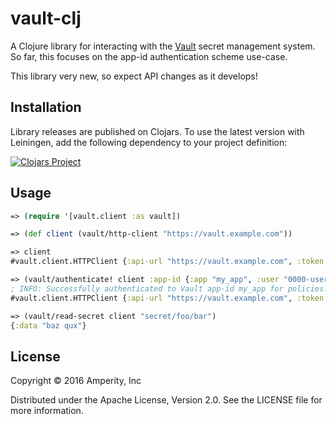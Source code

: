vault-clj
=========

A Clojure library for interacting with the [Vault](https://vaultproject.io/)
secret management system. So far, this focuses on the app-id authentication
scheme use-case.

This library very new, so expect API changes as it develops!

## Installation

Library releases are published on Clojars. To use the latest version with
Leiningen, add the following dependency to your project definition:

[![Clojars Project](http://clojars.org/amperity/vault-clj/latest-version.svg)](http://clojars.org/amperity/vault-clj)

## Usage

```clojure
=> (require '[vault.client :as vault])

=> (def client (vault/http-client "https://vault.example.com"))

=> client
#vault.client.HTTPClient {:api-url "https://vault.example.com", :token #<Atom@5cca1513 nil>}

=> (vault/authenticate! client :app-id {:app "my_app", :user "0000-userid-000"})
; INFO: Successfully authenticated to Vault app-id my_app for policies: my-policy
#vault.client.HTTPClient {:api-url "https://vault.example.com", :token #<Atom@5cca1513 "8c807a17-7232-4c48-d7a6-c6a7f76bcccc">}

=> (vault/read-secret client "secret/foo/bar")
{:data "baz qux"}
```

## License

Copyright © 2016 Amperity, Inc

Distributed under the Apache License, Version 2.0. See the LICENSE file
for more information.
